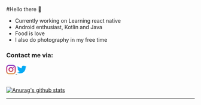 #Hello there 👋 
- Currently working on Learning react native
- Android enthusiast, Kotlin and Java
- Food is love
- I also do photography in my free time

### Contact me via:
<span>
  <a href="https://www.instagram.com/anmol5543/">
    <img width="25px" src="https://github.com/anmlul/anmlul/blob/master/instagram.png" />
  </a>
</span>
<span>
  <a href="https://twitter.com/retr0420/">
    <img width="25px" src="https://github.com/anmlul/anmlul/blob/master/twitter.png" />
  </a>
</span>


<br>
<br>

[![Anurag's github stats](https://github-readme-stats.vercel.app/api?username=anmlul&show_icons=true&theme=dark&hide=stars,issues,contribs)](https://github.com/anuraghazra/github-readme-stats)

----

<!--

